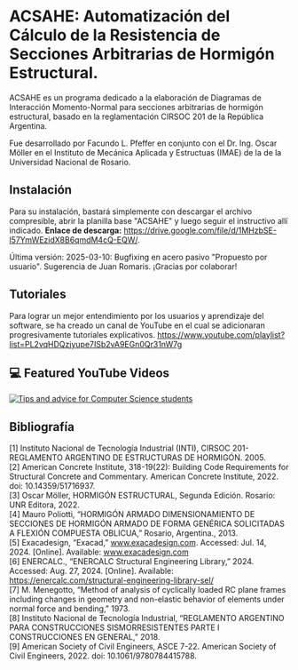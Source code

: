 # ACSAHE: Automatización del Cálculo de la Resistencia de Secciones Arbitrarias de Hormigón Estructural.

ACSAHE es un programa dedicado a la elaboración de Diagramas de Interacción Momento-Normal para secciones arbitrarias de hormigón estructural, basado en la reglamentación CIRSOC 201 de la República Argentina.

Fue desarrollado por Facundo L. Pfeffer en conjunto con el Dr. Ing. Oscar Möller en el Instituto de Mecánica Aplicada y Estructuas (IMAE) de la de la Universidad Nacional de Rosario.
## Instalación

Para su instalación, bastará simplemente con descargar el archivo compresible, abrir la planilla base "ACSAHE" y luego seguir el instructivo allí indicado.  **Enlace de descarga:** https://drive.google.com/file/d/1MHzbSE-l57YmWEzidX8B6qmdM4cQ-EQW/.

Última versión: 2025-03-10: Bugfixing en acero pasivo "Propuesto por usuario". Sugerencia de 
Juan Romaris. ¡Gracias por colaborar!
## Tutoriales
Para lograr un mejor entendimiento por los usuarios y aprendizaje del software, se ha creado un canal de YouTube en el cual se adicionaran progresivamente tutoriales explicativos.  https://www.youtube.com/playlist?list=PL2vqHDQzjyupe7ISb2vA9EGn0Qr31nW7g

## 💻 Featured YouTube Videos
[![Tips and advice for Computer Science students](https://ytcards.demolab.com/?id=QqawT_ZerwE&title=PRESENTACIÓN+ARGENTINA+EN+COLEIC+PANAMÁ:+GANADORA+DEL+PRIMER+PUESTO+-+Facundo+L.+Pfeffer&lang=en&timestamp=1638183600&background_color=%230d1117&title_color=%23ffffff&stats_color=%23dedede&max_title_lines=1&width=250&border_radius=5&duration=380 "PRESENTACIÓN ARGENTINA EN COLEIC PANAMÁ: GANADORA DEL PRIMER PUESTO - Facundo L. Pfeffer")](https://youtu.be/QqawT_ZerwE?si=gV1tgwvtkunF_Gk4)

## Bibliografía
[1] Instituto Nacional de Tecnología Industrial (INTI), CIRSOC 201- REGLAMENTO ARGENTINO DE ESTRUCTURAS DE HORMIGÓN. 2005.  
[2] American Concrete Institute, 318-19(22): Building Code Requirements for Structural Concrete and Commentary. American Concrete Institute, 2022. doi: 10.14359/51716937.  
[3] Oscar Möller, HORMIGÓN ESTRUCTURAL, Segunda Edición. Rosario: UNR Editora, 2022.  
[4] Mauro Poliotti, “HORMIGÓN ARMADO DIMENSIONAMIENTO DE SECCIONES DE HORMIGÓN ARMADO DE FORMA GENÉRICA SOLICITADAS A FLEXIÓN COMPUESTA OBLICUA,” Rosario, Argentina., 2013.  
[5] Exacadesign, “Exacad,” www.exacadesign.com. Accessed: Jul. 14, 2024. [Online]. Available: www.exacadesign.com  
[6] ENERCALC., “ENERCALC Structural Engineering Library,” 2024. Accessed: Aug. 27, 2024. [Online]. Available: https://enercalc.com/structural-engineering-library-sel/  
[7] M. Menegotto, “Method of analysis of cyclically loaded RC plane frames including changes in geometry and non-elastic behavior of elements under normal force and bending,” 1973.  
[8] Instituto Nacional de Tecnología Industrial, “REGLAMENTO ARGENTINO PARA CONSTRUCCIONES SISMORRESISTENTES PARTE I CONSTRUCCIONES EN GENERAL,” 2018.  
[9] American Society of Civil Engineers, ASCE 7-22. American Society of Civil Engineers, 2022. doi: 10.1061/9780784415788.  
